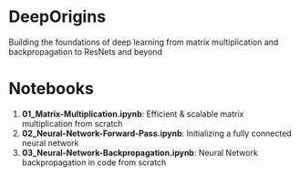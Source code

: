 # DeepOrigins
Building the foundations of deep learning from matrix multiplication and backpropagation to ResNets and beyond

# Notebooks
1. **01_Matrix-Multiplication.ipynb**: Efficient & scalable matrix multiplication from scratch
2. **02_Neural-Network-Forward-Pass.ipynb**: Initializing a fully connected neural network
3. **03_Neural-Network-Backpropagation.ipynb**: Neural Network backpropagation in code from scratch